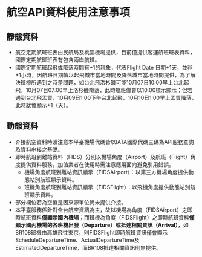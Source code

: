 # 航空API資料使用注意事項

## 靜態資料

* 航空定期航班班表由民航局及桃園機場提供，目前僅提供客運航班班表資料，國際定期航班班表有包含兩岸航班。
* 國際定期航班起飛或降落時間有+1的現象，代表Flight Date 日期+1天，並非+1小時，因航班日期皆以起飛城市當地時間及降落城市當地時間提供，為了解決班機所遇到之時差問題，如台北飛洛杉磯可能10月07日10:00早上台北起飛，10月07日07:00早上洛杉磯降落，此時航班僅會以10:00標示顯示；但若遇到台北飛孟買，10月09日1:00下午台北起飛，10月10日1:00早上孟買降落，此時就會顯示+1（天）。

## 動態資料

* 介接航空資料時須注意本平臺機場代碼皆以IATA國際代碼三碼為API服務查詢及資料串接之基礎。
* 即時航班到離站資料（FIDS）分別以機場角度（Airport）及航班（Flight）角度提供資料服務，加值業者在使用時需注意應用面向避免引用錯誤。
  * 機場角度航班到離站資訊顯示（FIDSAirport）：以第三方機場角度提供動態站別航班顯示資料。
  * 班機角度航班到離站資訊顯示（FIDSFlight）：以飛機角度提供動態站別航班顯示資料。
* 部分欄位若為空值是因來源單位尚未提供介接。
* 本平臺服務係針對全台航空資訊為主，故以機場為角度（FIDSAirport）之即時航班資料**僅顯示國內機場**；而班機為角度（FIDSFlight）之即時航班資料**僅顯示國內機場的各班機出發（Departure）或抵達相關資訊（Arrival）**，如BR108班機由高雄飛往東京，則FIDSFlight即時航班資訊僅會顯示ScheduleDepartureTime、ActualDepartureTime及EstimatedDepartureTime，而BR108抵達相關資訊則無提供。

